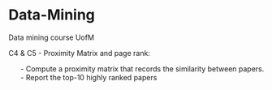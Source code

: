 # Data-Mining
Data mining course UofM

C4 & C5 -  Proximity Matrix and page rank: <br>
<ul>
- Compute a proximity matrix  that records the similarity between papers.<br>
- Report the top-10 highly ranked papers
</ul>
